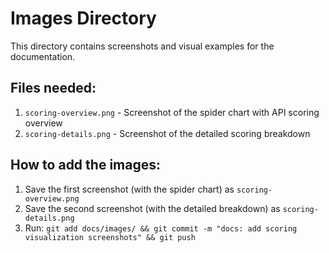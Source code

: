 # Images Directory

This directory contains screenshots and visual examples for the documentation.

## Files needed:

1. `scoring-overview.png` - Screenshot of the spider chart with API scoring overview
2. `scoring-details.png` - Screenshot of the detailed scoring breakdown

## How to add the images:

1. Save the first screenshot (with the spider chart) as `scoring-overview.png`
2. Save the second screenshot (with the detailed breakdown) as `scoring-details.png`
3. Run: `git add docs/images/ && git commit -m "docs: add scoring visualization screenshots" && git push`